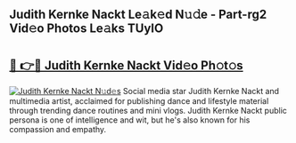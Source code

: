 ## Judith Kernke Nackt Le𝚊k𝚎d N𝚞𝚍e - Part-rg2 Vid𝚎o Photos Le𝚊ks TUyIO

# <h2><a href="http://fb6t5h.evod.top/?m=Judith+Kernke+Nackt">🔗 👉🔴 Judith Kernke Nackt Vid𝚎o Ph𝚘t𝚘s</a></h2>

[![Judith Kernke Nackt N𝚞d𝚎s](https://i.imgur.com/8V9OHl7.gif)](http://fb6t5h.evod.top/?m=Judith+Kernke+Nackt)
Social media star Judith Kernke Nackt and multimedia artist, acclaimed for publishing dance and lifestyle material through trending dance routines and mini vlogs. Judith Kernke Nackt public persona is one of intelligence and wit, but he's also known for his compassion and empathy. 
